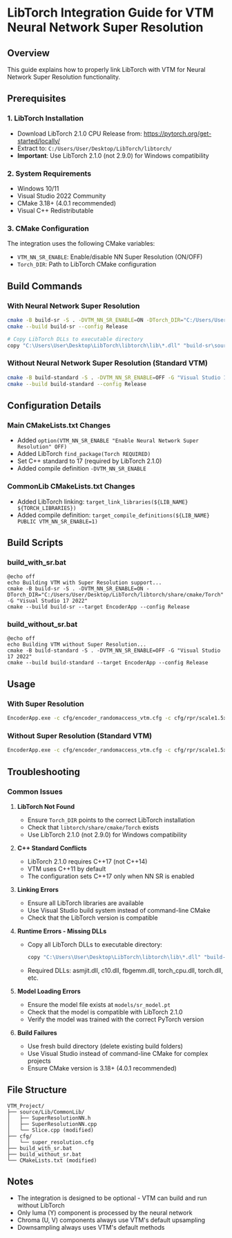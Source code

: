 # LibTorch Integration Guide for VTM Neural Network Super Resolution

## Overview
This guide explains how to properly link LibTorch with VTM for Neural Network Super Resolution functionality.

## Prerequisites

### 1. LibTorch Installation
- Download LibTorch 2.1.0 CPU Release from: https://pytorch.org/get-started/locally/
- Extract to: `C:/Users/User/Desktop/LibTorch/libtorch/`
- **Important**: Use LibTorch 2.1.0 (not 2.9.0) for Windows compatibility

### 2. System Requirements
- Windows 10/11
- Visual Studio 2022 Community
- CMake 3.18+ (4.0.1 recommended)
- Visual C++ Redistributable

### 3. CMake Configuration
The integration uses the following CMake variables:
- `VTM_NN_SR_ENABLE`: Enable/disable NN Super Resolution (ON/OFF)
- `Torch_DIR`: Path to LibTorch CMake configuration

## Build Commands

### With Neural Network Super Resolution
```bash
cmake -B build-sr -S . -DVTM_NN_SR_ENABLE=ON -DTorch_DIR="C:/Users/User/Desktop/LibTorch/libtorch/share/cmake/Torch" -G "Visual Studio 17 2022"
cmake --build build-sr --config Release

# Copy LibTorch DLLs to executable directory
copy "C:\Users\User\Desktop\LibTorch\libtorch\lib\*.dll" "build-sr\source\App\EncoderApp\Release\"
```

### Without Neural Network Super Resolution (Standard VTM)
```bash
cmake -B build-standard -S . -DVTM_NN_SR_ENABLE=OFF -G "Visual Studio 17 2022"
cmake --build build-standard --config Release
```

## Configuration Details

### Main CMakeLists.txt Changes
- Added `option(VTM_NN_SR_ENABLE "Enable Neural Network Super Resolution" OFF)`
- Added LibTorch `find_package(Torch REQUIRED)`
- Set C++ standard to 17 (required by LibTorch 2.1.0)
- Added compile definition `-DVTM_NN_SR_ENABLE`

### CommonLib CMakeLists.txt Changes
- Added LibTorch linking: `target_link_libraries(${LIB_NAME} ${TORCH_LIBRARIES})`
- Added compile definition: `target_compile_definitions(${LIB_NAME} PUBLIC VTM_NN_SR_ENABLE=1)`

## Build Scripts

### build_with_sr.bat
```batch
@echo off
echo Building VTM with Super Resolution support...
cmake -B build-sr -S . -DVTM_NN_SR_ENABLE=ON -DTorch_DIR="C:/Users/User/Desktop/LibTorch/libtorch/share/cmake/Torch" -G "Visual Studio 17 2022"
cmake --build build-sr --target EncoderApp --config Release
```

### build_without_sr.bat
```batch
@echo off
echo Building VTM without Super Resolution...
cmake -B build-standard -S . -DVTM_NN_SR_ENABLE=OFF -G "Visual Studio 17 2022"
cmake --build build-standard --target EncoderApp --config Release
```

## Usage

### With Super Resolution
```bash
EncoderApp.exe -c cfg/encoder_randomaccess_vtm.cfg -c cfg/rpr/scale1.5x.cfg -c cfg/super_resolution.cfg -i input.yuv -o output.bin
```

### Without Super Resolution (Standard VTM)
```bash
EncoderApp.exe -c cfg/encoder_randomaccess_vtm.cfg -c cfg/rpr/scale1.5x.cfg -i input.yuv -o output.bin
```

## Troubleshooting

### Common Issues

1. **LibTorch Not Found**
   - Ensure `Torch_DIR` points to the correct LibTorch installation
   - Check that `libtorch/share/cmake/Torch` exists
   - Use LibTorch 2.1.0 (not 2.9.0) for Windows compatibility

2. **C++ Standard Conflicts**
   - LibTorch 2.1.0 requires C++17 (not C++14)
   - VTM uses C++11 by default
   - The configuration sets C++17 only when NN SR is enabled

3. **Linking Errors**
   - Ensure all LibTorch libraries are available
   - Use Visual Studio build system instead of command-line CMake
   - Check that the LibTorch version is compatible

4. **Runtime Errors - Missing DLLs**
   - Copy all LibTorch DLLs to executable directory:
     ```bash
     copy "C:\Users\User\Desktop\LibTorch\libtorch\lib\*.dll" "build-sr\source\App\EncoderApp\Release\"
     ```
   - Required DLLs: asmjit.dll, c10.dll, fbgemm.dll, torch_cpu.dll, torch.dll, etc.

5. **Model Loading Errors**
   - Ensure the model file exists at `models/sr_model.pt`
   - Check that the model is compatible with LibTorch 2.1.0
   - Verify the model was trained with the correct PyTorch version

6. **Build Failures**
   - Use fresh build directory (delete existing build folders)
   - Use Visual Studio instead of command-line CMake for complex projects
   - Ensure CMake version is 3.18+ (4.0.1 recommended)

## File Structure
```
VTM_Project/
├── source/Lib/CommonLib/
│   ├── SuperResolutionNN.h
│   ├── SuperResolutionNN.cpp
│   └── Slice.cpp (modified)
├── cfg/
│   └── super_resolution.cfg
├── build_with_sr.bat
├── build_without_sr.bat
└── CMakeLists.txt (modified)
```

## Notes
- The integration is designed to be optional - VTM can build and run without LibTorch
- Only luma (Y) component is processed by the neural network
- Chroma (U, V) components always use VTM's default upsampling
- Downsampling always uses VTM's default methods
